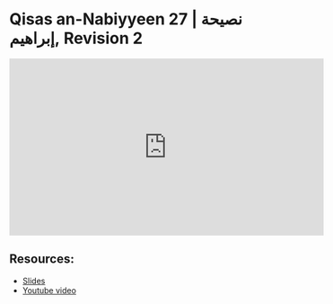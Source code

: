 # Qisas an-Nabiyyeen 27 | نصيحة إبراهيم, Revision 2

<iframe width="560" height="315" src="https://www.youtube-nocookie.com/embed/6vVJWMe-3s8?start=0" frameborder="0" allow="accelerometer; autoplay; encrypted-media; gyroscope; picture-in-picture" allowfullscreen="allowfullscreen"></iframe><BR>



## Resources:
- [Slides](https://github.com/arshare/resources_balagha_pdfs)
- [Youtube video](https://youtu.be/6vVJWMe-3s8)
